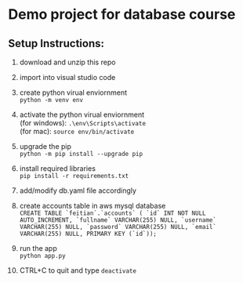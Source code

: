 # Demo project for database course

## Setup Instructions:

1. download and unzip this repo

2. import into visual studio code

3. create python virual enviornment \
```python -m venv env```
   
4. activate the python virual enviornment \
   (for windows): ```.\env\Scripts\activate``` \
   (for mac): ```source env/bin/activate```
   
5. upgrade the pip \
```python -m pip install --upgrade pip```

6. install required libraries \
```pip install -r requirements.txt```

7. add/modify db.yaml file accordingly

8. create accounts table in aws mysql database \
```CREATE TABLE `feitian`.`accounts` ( `id` INT NOT NULL AUTO_INCREMENT, `fullname` VARCHAR(255) NULL, `username` VARCHAR(255) NULL, `password` VARCHAR(255) NULL, `email` VARCHAR(255) NULL, PRIMARY KEY (`id`));```

9. run the app \
```python app.py```
   
10. CTRL+C to quit and type ```deactivate```
